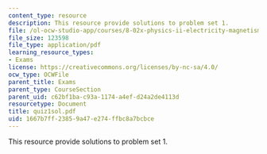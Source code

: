 ```yaml
---
content_type: resource
description: This resource provide solutions to problem set 1.
file: /ol-ocw-studio-app/courses/8-02x-physics-ii-electricity-magnetism-with-an-experimental-focus-spring-2005/1667b7ff23859a47e274ffbc8a7bcbce_quiz1sol.pdf
file_size: 123598
file_type: application/pdf
learning_resource_types:
- Exams
license: https://creativecommons.org/licenses/by-nc-sa/4.0/
ocw_type: OCWFile
parent_title: Exams
parent_type: CourseSection
parent_uid: c62bf1ba-c93a-1174-a4ef-d24a2de4113d
resourcetype: Document
title: quiz1sol.pdf
uid: 1667b7ff-2385-9a47-e274-ffbc8a7bcbce
---
```

This resource provide solutions to problem set 1.
